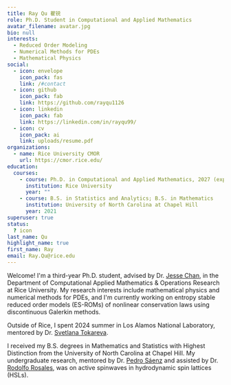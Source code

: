 ```yaml
---
title: Ray Qu 瞿锐
role: Ph.D. Student in Computational and Applied Mathematics
avatar_filename: avatar.jpg
bio: null
interests:
  - Reduced Order Modeling
  - Numerical Methods for PDEs
  - Mathematical Physics
social:
  - icon: envelope
    icon_pack: fas
    link: /#contact
  - icon: github
    icon_pack: fab
    link: https://github.com/rayqu1126
  - icon: linkedin
    icon_pack: fab
    link: https://linkedin.com/in/rayqu99/
  - icon: cv
    icon_pack: ai
    link: uploads/resume.pdf
organizations:
  - name: Rice University CMOR
    url: https://cmor.rice.edu/
education:
  courses:
    - course: Ph.D. in Computational and Applied Mathematics, 2027 (expected)
      institution: Rice University
      year: ""
    - course: B.S. in Statistics and Analytics; B.S. in Mathematics
      institution: University of North Carolina at Chapel Hill
      year: 2021
superuser: true
status:
  ? icon
last_name: Qu
highlight_name: true
first_name: Ray
email: Ray.Qu@rice.edu
---
```

Welcome! I'm a third-year Ph.D. student, advised by Dr. [Jesse Chan](https://sites.google.com/view/jessechan/home), in the Department of Computational Applied Mathematics & Operations Research at Rice University. My research interests include mathematical physics and numerical methods for PDEs, and I'm currently working on entropy stable reduced order models (ES-ROMs) of nonlinear conservation laws using discontinuous Galerkin methods.

Outside of Rice, I spent 2024 summer in Los Alamos National Laboratory, mentored by Dr. [Svetlana Tokareva](https://organizations.lanl.gov/acgi/get-to-know-us/svetlana-tokareva).

I received my B.S. degrees in Mathematics and Statistics with Highest Distinction from the University of North Carolina at Chapel Hill. My undergraduate research, mentored by Dr. [Pedro Sáenz](https://www.pml.unc.edu/about-me) and assisted by Dr. [Rodolfo Rosales](https://math.mit.edu/directory/profile.html?pid=228), was on active spinwaves in hydrodynamic spin lattices (HSLs).
